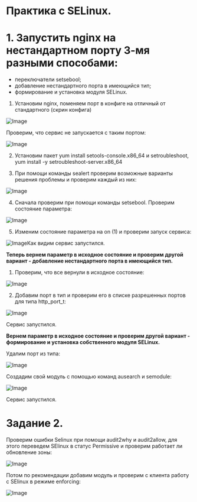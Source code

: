 # Практика с SELinux.
# 1. Запустить nginx на нестандартном порту 3-мя разными способами:  
- переключатели setsebool;  
- добавление нестандартного порта в имеющийся тип;  
- формирование и установка модуля SELinux.
1. Установим nginx, поменяем порт в конфиге на отличный от стандартного (скрин конфига)

![Image](https://github.com/Bellikaa/OtusWork/blob/master/Homework12/Task2/otus-linux-adm/selinux_dns_problems/pic/pic1.png)

Проверим, что сервис не запускается с таким портом:

![Image](https://github.com/Bellikaa/OtusWork/blob/master/Homework12/Task2/otus-linux-adm/selinux_dns_problems/pic/pic2.png)

2. Установим  пакет yum install setools-console.x86_64 и setroubleshoot, yum install -y setroubleshoot-server.x86_64

3. При помощи команды sealert  проверим возможные варианты решения проблемы и проверим каждый из них:

![Image](https://github.com/Bellikaa/OtusWork/blob/master/Homework12/Task2/otus-linux-adm/selinux_dns_problems/pic/pic3.png)

4. Сначала проверим при помощи команды setsebool. Проверим состояние параметра:

![Image](https://github.com/Bellikaa/OtusWork/blob/master/Homework12/Task2/otus-linux-adm/selinux_dns_problems/pic/pic4.png)

5. Изменим состояние параметра на on (1) и проверим запуск сервиса:

![Image](https://github.com/Bellikaa/OtusWork/blob/master/Homework12/Task2/otus-linux-adm/selinux_dns_problems/pic/pic5.png)Как видим сервис запустился.

**Теперь вернем параметр в исходное состояние и проверим другой вариант - добавление нестандартного порта в имеющийся тип.**

1. Проверим, что все вернули в исходное состояние:

![Image](https://github.com/Bellikaa/OtusWork/blob/master/Homework12/Task2/otus-linux-adm/selinux_dns_problems/pic/pic6.png)

2. Добавим порт в тип и проверим его в списке разрешенных портов для типа http_port_t:

![Image](https://github.com/Bellikaa/OtusWork/blob/master/Homework12/Task2/otus-linux-adm/selinux_dns_problems/pic/pic7.png)

Сервис запустился.

**Вернем параметр в исходное состояние и проверим другой вариант - формирование и установка собственного модуля SELinux.**

Удалим порт из типа:

![Image](https://github.com/Bellikaa/OtusWork/blob/master/Homework12/Task2/otus-linux-adm/selinux_dns_problems/pic/pic8.png)

Создадим свой модуль с помощью команд ausearch  и semodule:

![Image](https://github.com/Bellikaa/OtusWork/blob/master/Homework12/Task2/otus-linux-adm/selinux_dns_problems/pic/pic9.png)

Сервис запустился.

# Задание 2.

Проверим ошибки Selinux при помощи audit2why и audit2allow, для этого переведем SElinux  в статус Permissive  и проверим работает ли обновление зоны:

![Image](https://github.com/Bellikaa/OtusWork/blob/master/Homework12/Task2/otus-linux-adm/selinux_dns_problems/pic/pic10.png)

Потом по рекомендации добавим модуль и проверим с клиента работу с SElinux  в режиме enforcing:

![Image](https://github.com/Bellikaa/OtusWork/blob/master/Homework12/Task2/otus-linux-adm/selinux_dns_problems/pic/pic11.png)
